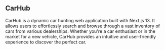 

## CarHub

CarHub is a dynamic car hunting web application built with Next.js 13. It allows users to effortlessly search and browse through a vast inventory of cars from various dealerships. Whether you're a car enthusiast or in the market for a new vehicle, CarHub provides an intuitive and user-friendly experience to discover the perfect car. 
